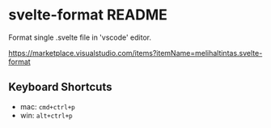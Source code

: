 # svelte-format README

Format single .svelte file in 'vscode' editor.

https://marketplace.visualstudio.com/items?itemName=melihaltintas.svelte-format



## Keyboard Shortcuts
- mac: `cmd+ctrl+p`
- win: `alt+ctrl+p`
